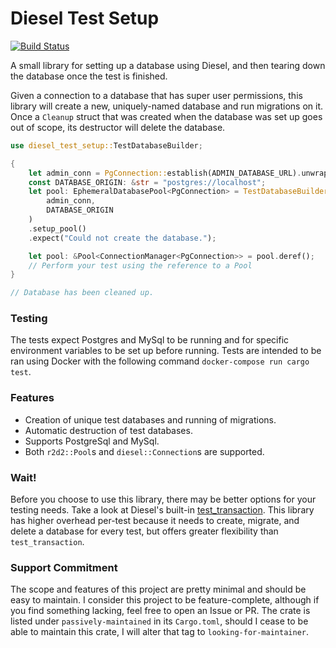 # Diesel Test Setup

[![Build Status](https://travis-ci.org/hgzimmerman/diesel_test_setup.svg?branch=master)](https://travis-ci.org/hgzimmerman/diesel_test_setup)

A small library for setting up a database using Diesel, and then tearing down the database once the test is finished.

Given a connection to a database that has super user permissions, this library will create a new, uniquely-named database and run migrations on it.
Once a `Cleanup` struct that was created when the database was set up goes out of scope, its destructor will delete the database.

```rust
use diesel_test_setup::TestDatabaseBuilder;

{
    let admin_conn = PgConnection::establish(ADMIN_DATABASE_URL).unwrap();
    const DATABASE_ORIGIN: &str = "postgres://localhost";
    let pool: EphemeralDatabasePool<PgConnection> = TestDatabaseBuilder::new(
        admin_conn,
        DATABASE_ORIGIN
    )
    .setup_pool()
    .expect("Could not create the database.");

    let pool: &Pool<ConnectionManager<PgConnection>> = pool.deref();
    // Perform your test using the reference to a Pool
}

// Database has been cleaned up.
```

### Testing
The tests expect Postgres and MySql to be running and for specific environment variables to be set up before running.
Tests are intended to be ran using Docker with the following command `docker-compose run cargo test`.


### Features
* Creation of unique test databases and running of migrations.
* Automatic destruction of test databases.
* Supports PostgreSql and MySql.
* Both `r2d2::Pool`s and `diesel::Connection`s are supported.


### Wait!
Before you choose to use this library, there may be better options for your testing needs.
Take a look at Diesel's built-in [test_transaction](https://docs.diesel.rs/diesel/connection/trait.Connection.html#method.test_transaction).
This library has higher overhead per-test because it needs to create, migrate, and delete a database for every test, but offers greater flexibility than `test_transaction`.


### Support Commitment
The scope and features of this project are pretty minimal and should be easy to maintain.
I consider this project to be feature-complete, although if you find something lacking, feel free to open an Issue or PR.
The crate is listed under `passively-maintained` in its `Cargo.toml`, should I cease to be able to maintain this crate,
I will alter that tag to `looking-for-maintainer`.
